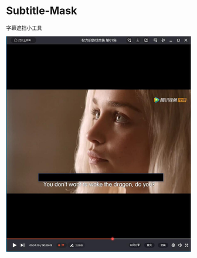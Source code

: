# Subtitle-Mask
字幕遮挡小工具

![image](https://github.com/abcdlzy/Subtitle-Mask/blob/master/ReadmeCapture.jpg)
